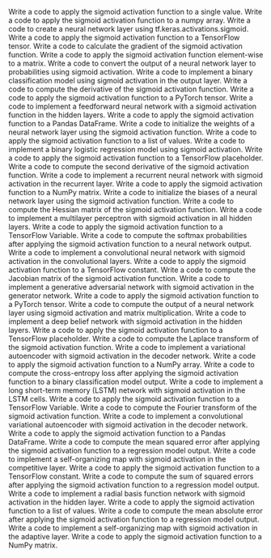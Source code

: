 Write a code to apply the sigmoid activation function to a single value.
Write a code to apply the sigmoid activation function to a numpy array.
Write a code to create a neural network layer using tf.keras.activations.sigmoid.
Write a code to apply the sigmoid activation function to a TensorFlow tensor.
Write a code to calculate the gradient of the sigmoid activation function.
Write a code to apply the sigmoid activation function element-wise to a matrix.
Write a code to convert the output of a neural network layer to probabilities using sigmoid activation.
Write a code to implement a binary classification model using sigmoid activation in the output layer.
Write a code to compute the derivative of the sigmoid activation function.
Write a code to apply the sigmoid activation function to a PyTorch tensor.
Write a code to implement a feedforward neural network with a sigmoid activation function in the hidden layers.
Write a code to apply the sigmoid activation function to a Pandas DataFrame.
Write a code to initialize the weights of a neural network layer using the sigmoid activation function.
Write a code to apply the sigmoid activation function to a list of values.
Write a code to implement a binary logistic regression model using sigmoid activation.
Write a code to apply the sigmoid activation function to a TensorFlow placeholder.
Write a code to compute the second derivative of the sigmoid activation function.
Write a code to implement a recurrent neural network with sigmoid activation in the recurrent layer.
Write a code to apply the sigmoid activation function to a NumPy matrix.
Write a code to initialize the biases of a neural network layer using the sigmoid activation function.
Write a code to compute the Hessian matrix of the sigmoid activation function.
Write a code to implement a multilayer perceptron with sigmoid activation in all hidden layers.
Write a code to apply the sigmoid activation function to a TensorFlow Variable.
Write a code to compute the softmax probabilities after applying the sigmoid activation function to a neural network output.
Write a code to implement a convolutional neural network with sigmoid activation in the convolutional layers.
Write a code to apply the sigmoid activation function to a TensorFlow constant.
Write a code to compute the Jacobian matrix of the sigmoid activation function.
Write a code to implement a generative adversarial network with sigmoid activation in the generator network.
Write a code to apply the sigmoid activation function to a PyTorch tensor.
Write a code to compute the output of a neural network layer using sigmoid activation and matrix multiplication.
Write a code to implement a deep belief network with sigmoid activation in the hidden layers.
Write a code to apply the sigmoid activation function to a TensorFlow placeholder.
Write a code to compute the Laplace transform of the sigmoid activation function.
Write a code to implement a variational autoencoder with sigmoid activation in the decoder network.
Write a code to apply the sigmoid activation function to a NumPy array.
Write a code to compute the cross-entropy loss after applying the sigmoid activation function to a binary classification model output.
Write a code to implement a long short-term memory (LSTM) network with sigmoid activation in the LSTM cells.
Write a code to apply the sigmoid activation function to a TensorFlow Variable.
Write a code to compute the Fourier transform of the sigmoid activation function.
Write a code to implement a convolutional variational autoencoder with sigmoid activation in the decoder network.
Write a code to apply the sigmoid activation function to a Pandas DataFrame.
Write a code to compute the mean squared error after applying the sigmoid activation function to a regression model output.
Write a code to implement a self-organizing map with sigmoid activation in the competitive layer.
Write a code to apply the sigmoid activation function to a TensorFlow constant.
Write a code to compute the sum of squared errors after applying the sigmoid activation function to a regression model output.
Write a code to implement a radial basis function network with sigmoid activation in the hidden layer.
Write a code to apply the sigmoid activation function to a list of values.
Write a code to compute the mean absolute error after applying the sigmoid activation function to a regression model output.
Write a code to implement a self-organizing map with sigmoid activation in the adaptive layer.
Write a code to apply the sigmoid activation function to a NumPy matrix.